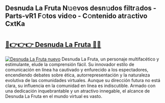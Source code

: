 ## Desnuda La Fruta N𝚞𝚎vos desn𝚞dos filtr𝚊dos - Parts-vR1 F𝚘tos vid𝚎o - C𝚘ntenido atr𝚊ctivo CxtKa

# <h2><a href="http://mb0ue4.tromn.icu/?c=Desnuda+La+Fruta">🔗👉👉👉 Desnuda La Fruta 🔗🔗</a></h2>

[![Desnuda La Fruta nuevo](https://i.imgur.com/pEAQMta.gif)](http://mb0ue4.tromn.icu/?c=Desnuda+La+Fruta)
Desnuda La Fruta, un personaje multifacético y estimulante, elude la comprensión fácil. Su innovador estilo de comunicación en línea ha cautivado y enfurecido a los espectadores, encendiendo debates sobre ética, autorrepresentación y la naturaleza evolutiva de las comunidades virtuales. Aunque su dirección futura no está clara, su influencia en la comunidad en línea es indiscutible. Armado con una dedicación inquebrantable y un atractivo innegable, el alcance de Desnuda La Fruta en el mundo virtual es vasto.
